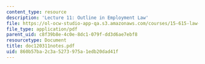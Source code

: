 ```yaml
---
content_type: resource
description: 'Lecture 11: Outline in Employment Law'
file: https://ol-ocw-studio-app-qa.s3.amazonaws.com/courses/15-615-law-for-the-entrepreneur-and-manager-spring-2003/860b57ba2c3a5273975a1edb20dad41f_doc120311notes.pdf
file_type: application/pdf
parent_uid: c8f39b8e-4c0e-8dc1-079f-dd3d6ae7ebf8
resourcetype: Document
title: doc120311notes.pdf
uid: 860b57ba-2c3a-5273-975a-1edb20dad41f
---
```

